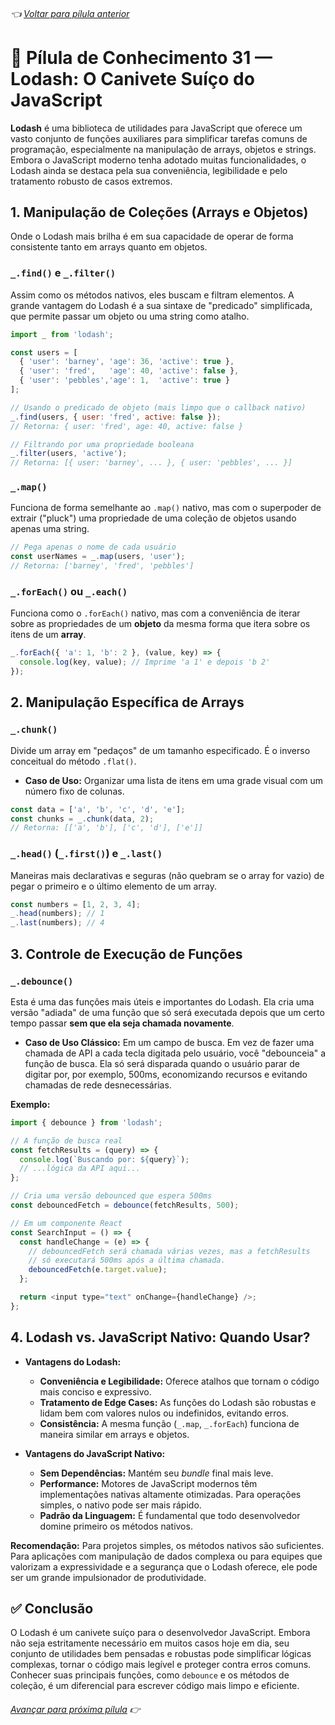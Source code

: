 ###### 👈 [Voltar para pílula anterior](https://github.com/ewerton5/reactJS-knowledge-nuggets/blob/main/content/030-advanced-hooks.md)

# 📘 Pílula de Conhecimento 31 — Lodash: O Canivete Suíço do JavaScript

**Lodash** é uma biblioteca de utilidades para JavaScript que oferece um vasto conjunto de funções auxiliares para simplificar tarefas comuns de programação, especialmente na manipulação de arrays, objetos e strings. Embora o JavaScript moderno tenha adotado muitas funcionalidades, o Lodash ainda se destaca pela sua conveniência, legibilidade e pelo tratamento robusto de casos extremos.

## 1\. Manipulação de Coleções (Arrays e Objetos)

Onde o Lodash mais brilha é em sua capacidade de operar de forma consistente tanto em arrays quanto em objetos.

### `_.find()` e `_.filter()`

Assim como os métodos nativos, eles buscam e filtram elementos. A grande vantagem do Lodash é a sua sintaxe de "predicado" simplificada, que permite passar um objeto ou uma string como atalho.

```javascript
import _ from 'lodash';

const users = [
  { 'user': 'barney', 'age': 36, 'active': true },
  { 'user': 'fred',   'age': 40, 'active': false },
  { 'user': 'pebbles','age': 1,  'active': true }
];

// Usando o predicado de objeto (mais limpo que o callback nativo)
_.find(users, { user: 'fred', active: false });
// Retorna: { user: 'fred', age: 40, active: false }

// Filtrando por uma propriedade booleana
_.filter(users, 'active');
// Retorna: [{ user: 'barney', ... }, { user: 'pebbles', ... }]
```

### `_.map()`

Funciona de forma semelhante ao `.map()` nativo, mas com o superpoder de extrair ("pluck") uma propriedade de uma coleção de objetos usando apenas uma string.

```javascript
// Pega apenas o nome de cada usuário
const userNames = _.map(users, 'user');
// Retorna: ['barney', 'fred', 'pebbles']
```

### `_.forEach()` ou `_.each()`

Funciona como o `.forEach()` nativo, mas com a conveniência de iterar sobre as propriedades de um **objeto** da mesma forma que itera sobre os itens de um **array**.

```javascript
_.forEach({ 'a': 1, 'b': 2 }, (value, key) => {
  console.log(key, value); // Imprime 'a 1' e depois 'b 2'
});
```

## 2\. Manipulação Específica de Arrays

### `_.chunk()`

Divide um array em "pedaços" de um tamanho especificado. É o inverso conceitual do método `.flat()`.

  * **Caso de Uso:** Organizar uma lista de itens em uma grade visual com um número fixo de colunas.

<!-- end list -->

```javascript
const data = ['a', 'b', 'c', 'd', 'e'];
const chunks = _.chunk(data, 2);
// Retorna: [['a', 'b'], ['c', 'd'], ['e']]
```

### `_.head()` (`_.first()`) e `_.last()`

Maneiras mais declarativas e seguras (não quebram se o array for vazio) de pegar o primeiro e o último elemento de um array.

```javascript
const numbers = [1, 2, 3, 4];
_.head(numbers); // 1
_.last(numbers); // 4
```

## 3\. Controle de Execução de Funções

### `_.debounce()`

Esta é uma das funções mais úteis e importantes do Lodash. Ela cria uma versão "adiada" de uma função que só será executada depois que um certo tempo passar **sem que ela seja chamada novamente**.

  * **Caso de Uso Clássico:** Em um campo de busca. Em vez de fazer uma chamada de API a cada tecla digitada pelo usuário, você "debounceia" a função de busca. Ela só será disparada quando o usuário parar de digitar por, por exemplo, 500ms, economizando recursos e evitando chamadas de rede desnecessárias.

**Exemplo:**

```javascript
import { debounce } from 'lodash';

// A função de busca real
const fetchResults = (query) => {
  console.log(`Buscando por: ${query}`);
  // ...lógica da API aqui...
};

// Cria uma versão debounced que espera 500ms
const debouncedFetch = debounce(fetchResults, 500);

// Em um componente React
const SearchInput = () => {
  const handleChange = (e) => {
    // debouncedFetch será chamada várias vezes, mas a fetchResults
    // só executará 500ms após a última chamada.
    debouncedFetch(e.target.value);
  };

  return <input type="text" onChange={handleChange} />;
};
```

## 4\. Lodash vs. JavaScript Nativo: Quando Usar?

  * **Vantagens do Lodash:**

      * **Conveniência e Legibilidade:** Oferece atalhos que tornam o código mais conciso e expressivo.
      * **Tratamento de Edge Cases:** As funções do Lodash são robustas e lidam bem com valores nulos ou indefinidos, evitando erros.
      * **Consistência:** A mesma função (`_.map`, `_.forEach`) funciona de maneira similar em arrays e objetos.

  * **Vantagens do JavaScript Nativo:**

      * **Sem Dependências:** Mantém seu *bundle* final mais leve.
      * **Performance:** Motores de JavaScript modernos têm implementações nativas altamente otimizadas. Para operações simples, o nativo pode ser mais rápido.
      * **Padrão da Linguagem:** É fundamental que todo desenvolvedor domine primeiro os métodos nativos.

**Recomendação:** Para projetos simples, os métodos nativos são suficientes. Para aplicações com manipulação de dados complexa ou para equipes que valorizam a expressividade e a segurança que o Lodash oferece, ele pode ser um grande impulsionador de produtividade.

## ✅ Conclusão

O Lodash é um canivete suíço para o desenvolvedor JavaScript. Embora não seja estritamente necessário em muitos casos hoje em dia, seu conjunto de utilidades bem pensadas e robustas pode simplificar lógicas complexas, tornar o código mais legível e proteger contra erros comuns. Conhecer suas principais funções, como `debounce` e os métodos de coleção, é um diferencial para escrever código mais limpo e eficiente.

###### [Avançar para próxima pílula](https://github.com/ewerton5/reactJS-knowledge-nuggets/blob/main/content/032-search-and-optimization-algorithms.md) 👉
